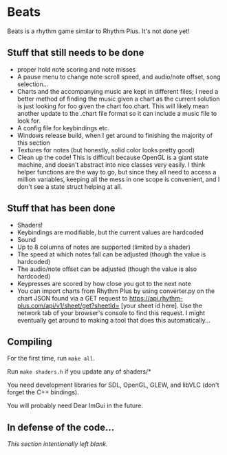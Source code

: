 # Beats
Beats is a rhythm game similar to Rhythm Plus. It's not done yet!
## Stuff that still needs to be done
* proper hold note scoring and note misses
* A pause menu to change note scroll speed, and audio/note offset, song selection...
* Charts and the accompanying music are kept in different files; I need a better method of finding the music given a chart as the current solution is just looking for foo given the chart foo.chart. This will likely mean another update to the .chart file format so it can include a music file to look for.
* A config file for keybindings etc.
* Windows release build, when I get around to finishing the majority of this section
* Textures for notes (but honestly, solid color looks pretty good)
* Clean up the code! This is difficult because OpenGL is a giant state machine, and doesn't abstract into nice classes very easily. I think helper functions are the way to go, but since they all need to access a million variables, keeping all the mess in one scope is convenient, and I don't see a state struct helping at all.
## Stuff that has been done
* Shaders!
* Keybindings are modifiable, but the current values are hardcoded
* Sound
* Up to 8 columns of notes are supported (limited by a shader)
* The speed at which notes fall can be adjusted (though the value is hardcoded)
* The audio/note offset can be adjusted (though the value is also hardcoded)
* Keypresses are scored by how close you got to the next note
* You can import charts from Rhythm Plus by using converter.py on the chart JSON found via a GET request to https://api.rhythm-plus.com/api/v1/sheet/get?sheetId= [your sheet id here]. Use the network tab of your browser's console to find this request. I might eventually get around to making a tool that does this automatically...
## Compiling
For the first time, run `make all`.

Run `make shaders.h` if you update any of shaders/*

You need development libraries for SDL, OpenGL, GLEW, and libVLC (don't forget the C++ bindings).

You will probably need Dear ImGui in the future.
## In defense of the code...
*This section intentionally left blank.*
